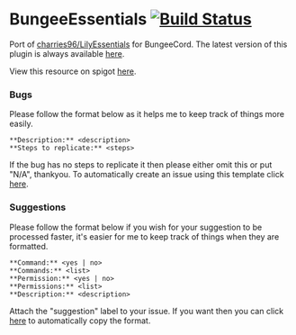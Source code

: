 BungeeEssentials [![Build Status](https://travis-ci.org/Albioncode/BungeeEssentials.svg?branch=master)](https://travis-ci.org/Fireflies/BungeeEssentials)
================

Port of [charries96/LilyEssentials](https://github.com/charries96/LilyEssentials) for BungeeCord. The latest version of this plugin is always available [here](https://drone.io/github.com/charries96/BungeeEssentials/files).

View this resource on spigot [here](http://www.spigotmc.org/resources/bungeeessentials.1488/).

### Bugs

Please follow the format below as it helps me to keep track of things more easily. 

```
**Description:** <description>
**Steps to replicate:** <steps>
```

If the bug has no steps to replicate it then please either omit this or put "N/A", thankyou.
To automatically create an issue using this template click [here][bugs].

### Suggestions

Please follow the format below if you wish for your suggestion to be processed faster, it's easier for me to keep track of things when they are formatted.

```
**Command:** <yes | no>
**Commands:** <list>
**Permission:** <yes | no>
**Permissions:** <list>
**Description:** <description>
```

Attach the "suggestion" label to your issue. If you want then you can click [here][suggestion] to automatically copy the format. 


[suggestion]: https://github.com/Albioncode/BungeeEssentials/issues/new?title=My%20Awesome%20Suggestion&body=**Command%3A**%20%3Cyes%20%7C%20no%3E%0A**Commands%3A**%20%3Clist%3E%0A**Permission%3A**%20%3Cyes%20%7C%20no%3E%0A**Permissions%3A**%20%3Clist%3E%0A**Description%3A**%20%3Cdescription%3E%0A%0APlease%20try%20to%20follow%20the%20format%20displayed%20here%3A%20https%3A%2F%2Fgithub.com%2FAlbioncode%2FBungeeEssentials%2Fblob%2Fmaster%2FREADME.md&labels=suggestion
[bugs]: https://github.com/Albioncode/BungeeEssentials/issues/new?title=My%20Bug%20Report&body=**Description%3A**%20%3Cdescription%3E%0A**Steps%20to%20replicate%3A**%20%3Csteps%3E%0A%0APlease%20try%20to%20follow%20the%20format%20displayed%20here%3A%20https%3A%2F%2Fgithub.com%2FAlbioncode%2FBungeeEssentials%2Fblob%2Fmaster%2FREADME.md&labels=bug
